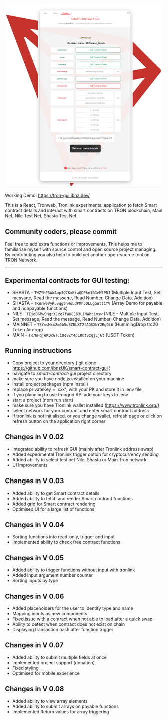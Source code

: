 ![Preview](src/assets/screenshot.png)


Working Demo: https://tron-gui.ibnz.dev/

This is a React, Tronweb, Tronlink experimental application to fetch Smart contract details and interact with smart contracts on TRON blockchain, Main Net, Nile Test Net, Shasta Test Net. 

## Community coders, please commit

Feel free to add extra functions or improvements, This helps me to familiarise myself with source control and open source project managing. By contributing you also help to build yet another open-source tool on TRON Network. 

-----

## Experimental contracts for GUI testing:

* SHASTA   - `TWZYhE3WWAupJQ7KxKiwQDPkn1BGeM7PDJ` (Multiple Input Test, Set message, Read the message, Read Number, Change Data, Addition)
* SHASTA - `TKWrw9VyRuvqg9n4oLdPMhbDLLgGutt1YV`  (Array Demo for payable and nonpayable functions)
* NILE - `TEjqDGMwDHqrXCzq7fWH8J63L1MWhc1msw` (NILE - Multiple Input Test, Set message, Read the message, Read Number, Change Data, Addition)
* MAINNET - `TSYmsMxx2m9b5o8ZDLXT2fAGSXNY2RgDL6` (HummingDrop trc20 Token Airdrop)
* MAIN  - `TR7NHqjeKQxGTCi8q8ZY4pL8otSzgjLj6t` (USDT Token)




## Running instructions

- Copy project to your directory ( git clone https://github.com/ibnzUK/smart-contract-gui )
- navigate to _smart-contract-gui_ project directory
- make sure you have node.js installed on your machine
- install project packages (npm install)
- replace privateKey = 'xxx'; with your PK and store it in .env file
- if you planning to use trongrid API add your keys to .env
- start a project (npm run start)
- make sure you have Tronlink wallet installed (https://www.tronlink.org/)
- select network for your contract and enter smart contract address 
- if tronlink is not initialised, or you change wallet, refresh page or click on refresh button on the application right corner 




## Changes in V 0.02

- Integrated ability to refresh GUI (mainly after Tronlink address swap)
- Added experimental Tronlink trigger option for cryptocurrency sending
- Added ability to select test net Nile, Shasta or Main Tron network
- UI Improvements

## Changes in V 0.03

- Added ability to get Smart contract details
- Added ability to fetch and render Smart contract functions
- Added grid for Smart contract rendering
- Optimised UI for a large list of functions

## Changes in V 0.04

- Sorting functions into read-only, trigger and input
- Implemented ability to check free contract functions 

## Changes in V 0.05

- Added ability to trigger functions without input with tronlink
- Added input argument number counter
- Sorting inputs by type


## Changes in V 0.06

- Added placeholders for the user to identify type and name
- Mapping inputs as new components 
- Fixed issue with a contract when not able to load after a quick swap
- Ability to detect when contract does not exist on chain
- Displaying transaction hash after function trigger

## Changes in V 0.07

- Added ability to submit multiple fields at once 
- Implemented project support (donation)
- Fixed styling
- Optimised for mobile experience

## Changes in V 0.08

- Added ability to view array elements
- Added ability to submit arrays on payable functions
- Implemented Return values for array triggering






